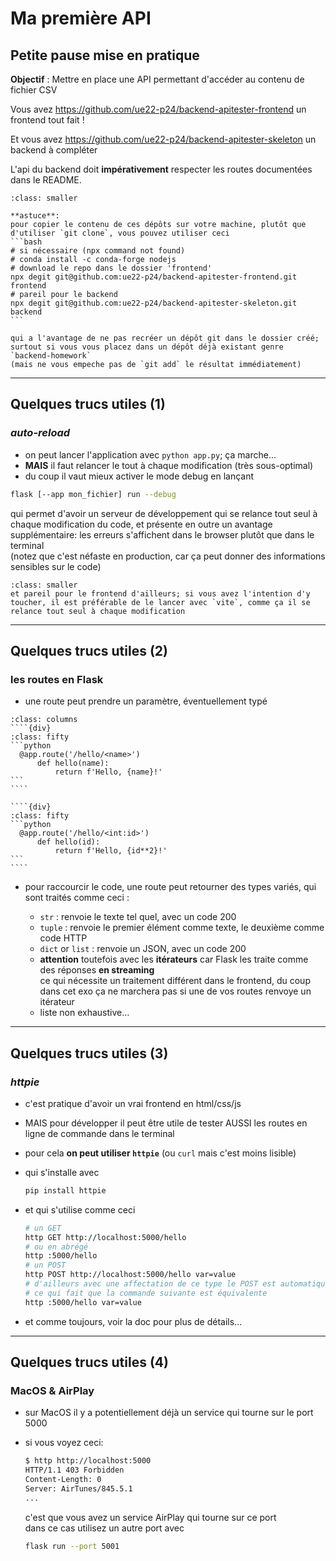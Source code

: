 # Ma première API

## Petite pause mise en pratique

**Objectif** : Mettre en place une API permettant d'accéder au contenu de fichier CSV

Vous avez <https://github.com/ue22-p24/backend-apitester-frontend> un frontend tout fait !

Et vous avez <https://github.com/ue22-p24/backend-apitester-skeleton> un backend à compléter

L'api du backend doit **impérativement** respecter les routes documentées dans le README.

````{div}
:class: smaller

**astuce**:  
pour copier le contenu de ces dépôts sur votre machine, plutôt que d'utiliser `git clone`, vous pouvez utiliser ceci
```bash
# si nécessaire (npx command not found)
# conda install -c conda-forge nodejs
# download le repo dans le dossier 'frontend'
npx degit git@github.com:ue22-p24/backend-apitester-frontend.git frontend
# pareil pour le backend
npx degit git@github.com:ue22-p24/backend-apitester-skeleton.git backend
```

qui a l'avantage de ne pas recréer un dépôt git dans le dossier créé; surtout si vous vous placez dans un dépôt déjà existant genre `backend-homework`  
(mais ne vous empeche pas de `git add` le résultat immédiatement)
````

---

## Quelques trucs utiles (1)

### *auto-reload*

- on peut lancer l'application avec `python app.py`; ça marche...  
-  **MAIS** il faut relancer le tout à chaque modification (très sous-optimal)
-  du coup il vaut mieux activer le mode debug en lançant
  ```bash
  flask [--app mon_fichier] run --debug
  ```
  qui permet d'avoir un serveur de développement qui se relance tout seul à chaque modification du code,
  et présente en outre un avantage supplémentaire: les erreurs s'affichent dans le browser plutôt que dans le terminal  
  (notez que c'est néfaste en production, car ça peut donner des informations sensibles sur le code)

````{div}
:class: smaller
et pareil pour le frontend d'ailleurs; si vous avez l'intention d'y toucher, il est préférable de le lancer avec `vite`, comme ça il se relance tout seul à chaque modification
````

---

## Quelques trucs utiles (2)

### les routes en Flask

- une route peut prendre un paramètre, éventuellement typé

`````{div}
:class: columns
````{div}
:class: fifty
```python
  @app.route('/hello/<name>')
      def hello(name):
          return f'Hello, {name}!'
```
````

````{div}
:class: fifty
```python
  @app.route('/hello/<int:id>')
      def hello(id):
          return f'Hello, {id**2}!'
```
````
`````

- pour raccourcir le code, une route peut retourner des types variés, qui sont traités comme ceci :

  - `str` : renvoie le texte tel quel, avec un code 200
  - `tuple` : renvoie le premier élément comme texte, le deuxième comme code HTTP
  - `dict` or `list` : renvoie un JSON, avec un code 200
  -  **attention** toutefois avec les **itérateurs** car Flask les traite comme des réponses **en streaming**  
       ce qui nécessite un traitement différent dans le frontend, du coup dans
       cet exo ça ne marchera pas si une de vos routes renvoye un itérateur
  - liste non exhaustive...

---

## Quelques trucs utiles (3)

### *httpie*

- c'est pratique d'avoir un vrai frontend en html/css/js
- MAIS pour développer il peut être utile de tester AUSSI les routes en ligne de commande dans le terminal
- pour cela **on peut utiliser `httpie`** (ou `curl` mais c'est moins lisible)
- qui s'installe avec

  ```bash
  pip install httpie
  ```

- et qui s'utilise comme ceci

  ```bash
  # un GET
  http GET http://localhost:5000/hello
  # ou en abrégé
  http :5000/hello
  # un POST
  http POST http://localhost:5000/hello var=value
  # d'ailleurs avec une affectation de ce type le POST est automatique
  # ce qui fait que la commande suivante est équivalente
  http :5000/hello var=value
  ```

- et comme toujours, voir la doc pour plus de détails...

---

## Quelques trucs utiles (4)

### MacOS & AirPlay

- sur MacOS il y a potentiellement déjà un service qui tourne sur le port 5000
- si vous voyez ceci:

  ```bash
  $ http http://localhost:5000
  HTTP/1.1 403 Forbidden
  Content-Length: 0
  Server: AirTunes/845.5.1
  ...
  ```

  c'est que vous avez un service AirPlay qui tourne sur ce port  
  dans ce cas utilisez un autre port avec

  ```bash
  flask run --port 5001
  ```
